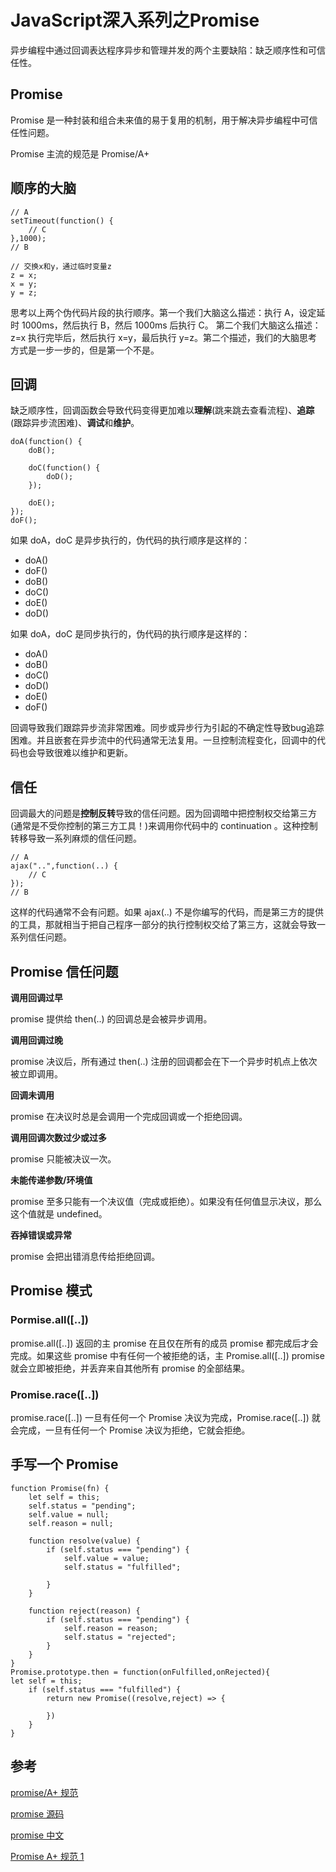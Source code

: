 # JavaScript深入系列之Promise

异步编程中通过回调表达程序异步和管理并发的两个主要缺陷：缺乏顺序性和可信任性。

## Promise 

Promise 是一种封装和组合未来值的易于复用的机制，用于解决异步编程中可信任性问题。

Promise 主流的规范是 Promise/A+

## 顺序的大脑

```
// A 
setTimeout(function() {
    // C
},1000);
// B

// 交换x和y，通过临时变量z
z = x;
x = y;
y = z;
```

思考以上两个伪代码片段的执行顺序。第一个我们大脑这么描述：执行 A，设定延时 1000ms，然后执行 B，然后 1000ms 后执行 C。
第二个我们大脑这么描述： z=x 执行完毕后，然后执行 x=y，最后执行 y=z。第二个描述，我们的大脑思考方式是一步一步的，但是第一个不是。

## 回调

缺乏顺序性，回调函数会导致代码变得更加难以**理解**(跳来跳去查看流程)、**追踪**(跟踪异步流困难)、**调试**和**维护**。

```
doA(function() {
    doB();
    
    doC(function() {
        doD(); 
    });
    
    doE();
});
doF();
```

如果 doA，doC 是异步执行的，伪代码的执行顺序是这样的：

- doA()
- doF()
- doB()
- doC()
- doE()
- doD()

如果 doA，doC 是同步执行的，伪代码的执行顺序是这样的：

- doA()
- doB()
- doC()
- doD()
- doE()
- doF()

回调导致我们跟踪异步流非常困难。同步或异步行为引起的不确定性导致bug追踪困难。并且嵌套在异步流中的代码通常无法复用。一旦控制流程变化，回调中的代码也会导致很难以维护和更新。

## 信任

回调最大的问题是**控制反转**导致的信任问题。因为回调暗中把控制权交给第三方(通常是不受你控制的第三方工具！)来调用你代码中的 continuation 。这种控制转移导致一系列麻烦的信任问题。

```
// A
ajax("..",function(..) {
    // C 
});
// B
```

这样的代码通常不会有问题。如果 ajax(..) 不是你编写的代码，而是第三方的提供的工具，那就相当于把自己程序一部分的执行控制权交给了第三方，这就会导致一系列信任问题。


## Promise 信任问题

**调用回调过早**

promise 提供给 then(..) 的回调总是会被异步调用。 

**调用回调过晚**

promise 决议后，所有通过 then(..) 注册的回调都会在下一个异步时机点上依次被立即调用。

**回调未调用**

promise 在决议时总是会调用一个完成回调或一个拒绝回调。

**调用回调次数过少或过多**

promise 只能被决议一次。

**未能传递参数/环境值**

promise 至多只能有一个决议值（完成或拒绝）。如果没有任何值显示决议，那么这个值就是 undefined。

**吞掉错误或异常**

promise 会把出错消息传给拒绝回调。

## Promise 模式

### Pormise.all([..])

promise.all([..]) 返回的主 promise 在且仅在所有的成员 promise 都完成后才会完成。如果这些 promise 中有任何一个被拒绝的话，主 Promise.all([..]) promise 就会立即被拒绝，并丢弃来自其他所有 promise 的全部结果。

### Promise.race([..])

promise.race([..]) 一旦有任何一个 Promise 决议为完成，Promise.race([..]) 就会完成，一旦有任何一个 Promise 决议为拒绝，它就会拒绝。


## 手写一个 Promise

```
function Promise(fn) {
    let self = this;
    self.status = "pending";
    self.value = null;
    self.reason = null;
    
    function resolve(value) {
        if (self.status === "pending") {
            self.value = value;
            self.status = "fulfilled";
            
        }
    }
    
    function reject(reason) {
        if (self.status === "pending") {
            self.reason = reason;
            self.status = "rejected";
        }
    }
}
Promise.prototype.then = function(onFulfilled,onRejected){
let self = this;
    if (self.status === "fulfilled") {
        return new Promise((resolve,reject) => {
            
        })
    }
}
```

## 参考

[promise/A+ 规范](https://promisesaplus.com/)

[promise 源码](https://github.com/then/promise)

[promise 中文](http://malcolmyu.github.io/malnote/2015/06/12/Promises-A-Plus/)

[Promise A+ 规范 1](http://malcolmyu.github.io/malnote/2015/06/12/Promises-A-Plus/#%E5%80%BC%EF%BC%88value%EF%BC%89)

